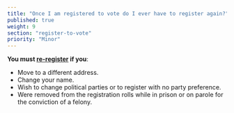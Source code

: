 ```yaml
---
title: "Once I am registered to vote do I ever have to register again?"
published: true
weight: 9
section: "register-to-vote"
priority: "Minor"
---
```


**You must [re-register](http://registertovote.ca.gov/) if you**:  

- Move to a different address.  
- Change your name.  
- Wish to change political parties or to register with no party preference.  
- Were removed from the registration rolls while in prison or on parole for the conviction of a felony.  
